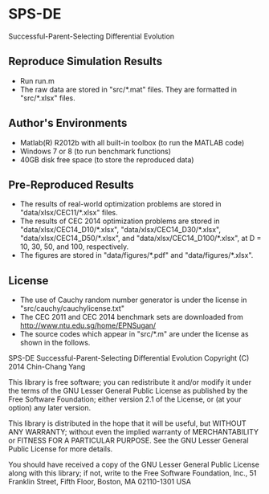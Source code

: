 SPS-DE
======

Successful-Parent-Selecting Differential Evolution

Reproduce Simulation Results
----------------------------
* Run run.m
* The raw data are stored in "src/\*.mat" files. They are formatted in "src/\*.xlsx" files.

Author's Environments
---------------------

* Matlab(R) R2012b with all built-in toolbox (to run the MATLAB code)
* Windows 7 or 8 (to run benchmark functions)
* 40GB disk free space (to store the reproduced data)

Pre-Reproduced Results
----------------------

* The results of real-world optimization problems are stored in "data/xlsx/CEC11/\*.xlsx" files.
* The results of CEC 2014 optimization problems are stored in "data/xlsx/CEC14\_D10/\*.xlsx", "data/xlsx/CEC14\_D30/\*.xlsx", "data/xlsx/CEC14\_D50/\*.xlsx", and "data/xlsx/CEC14_D100/\*.xlsx", at D = 10, 30, 50, and 100, respectively.
* The figures are stored in "data/figures/\*.pdf" and "data/figures/\*.xlsx".

License
-------

* The use of Cauchy random number generator is under the license in "src/cauchy/cauchylicense.txt"
* The CEC 2011 and CEC 2014 benchmark sets are downloaded from http://www.ntu.edu.sg/home/EPNSugan/
* The source codes which appear in "src/*.m" are under the license as shown in the follows.

SPS-DE Successful-Parent-Selecting Differential Evolution
Copyright (C) 2014 Chin-Chang Yang

This library is free software; you can redistribute it and/or
modify it under the terms of the GNU Lesser General Public
License as published by the Free Software Foundation; either
version 2.1 of the License, or (at your option) any later version.

This library is distributed in the hope that it will be useful,
but WITHOUT ANY WARRANTY; without even the implied warranty of
MERCHANTABILITY or FITNESS FOR A PARTICULAR PURPOSE.  See the GNU
Lesser General Public License for more details.

You should have received a copy of the GNU Lesser General Public
License along with this library; if not, write to the Free Software
Foundation, Inc., 51 Franklin Street, Fifth Floor, Boston, MA  02110-1301
USA
